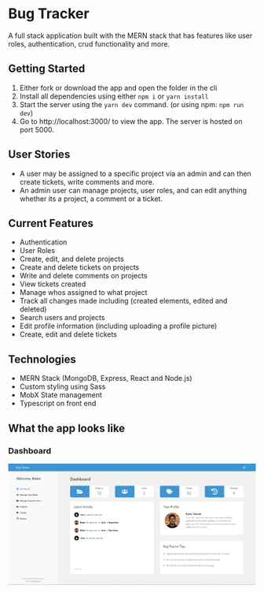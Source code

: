 # Bug Tracker

A full stack application built with the MERN stack that has features like user roles, authentication, crud functionality and more.

## Getting Started
1. Either fork or download the app and open the folder in the cli
2. Install all dependencies using either `npm i` or `yarn install`
3. Start the server using the `yarn dev` command. (or using npm: `npm run dev`)
4. Go to http://localhost:3000/ to view the app. The server is hosted on port 5000.

## User Stories
- A user may be assigned to a specific project via an admin and can then create tickets, write comments and more.
- An admin user can manage projects, user roles, and can edit anything whether its a project, a comment or a ticket.

## Current Features
- Authentication
- User Roles
- Create, edit, and delete projects
- Create and delete tickets on projects
- Write and delete comments on projects
- View tickets created
- Manage whos assigned to what project
- Track all changes made including (created elements, edited and deleted)
- Search users and projects
- Edit profile information (including uploading a profile picture)
- Create, edit and delete tickets

## Technologies
- MERN Stack (MongoDB, Express, React and Node.js)
- Custom styling using Sass
- MobX State management
- Typescript on front end

## What the app looks like
### Dashboard
![Dashboard](https://github.com/Blake-K-Yeboah/bug-tracker/blob/master/Bug%20Tracker.png?raw=true)
